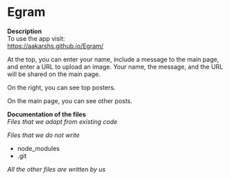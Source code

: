 # Egram

**Description**  
  To use the app visit:  
  https://aakarshs.github.io/Egram/

  At the top, you can enter your name, include a message to the main page, and enter a URL to upload an image.
  Your name, the message, and the URL will be shared on the main page.  

  On the right, you can see top posters.  
  
  On the main page, you can see other posts.

**Documentation of the files**  
  *Files that we adapt from existing code*  
  
  *Files that we do not write*  
  - node_modules  
  - .git
  
  *All the other files are written by us*  
  
  
